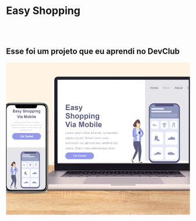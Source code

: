 <h1>Easy Shopping</h1>
<br><br>
<h2>Esse foi um projeto que eu aprendi no DevClub</h2>

<img src="https://github.com/DalioSY/easy-shopping/blob/master/assets/img-easy-shopping.png" />
